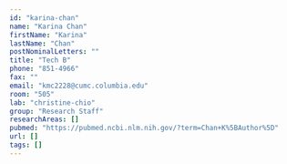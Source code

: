 ```yaml
---
id: "karina-chan"
name: "Karina Chan"
firstName: "Karina"
lastName: "Chan"
postNominalLetters: ""
title: "Tech B"
phone: "851-4966"
fax: ""
email: "kmc2228@cumc.columbia.edu"
room: "505"
lab: "christine-chio"
group: "Research Staff"
researchAreas: []
pubmed: "https://pubmed.ncbi.nlm.nih.gov/?term=Chan+K%5BAuthor%5D"
url: []
tags: []
---
```

